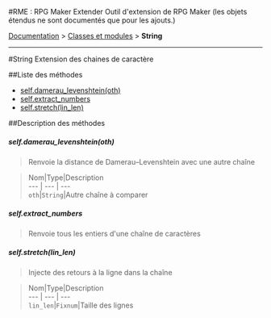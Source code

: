 #RME : RPG Maker Extender
Outil d'extension de RPG Maker (les objets étendus ne sont documentés que pour les ajouts.)

[Documentation](README.md) > [Classes et modules](__class-and-module_list.md) > **String**  
- - -  
#String
Extension des chaines de caractère

##Liste des méthodes
*    [self.damerau_levenshtein(oth)](#selfdamerau_levenshteinoth)
*    [self.extract_numbers](#selfextract_numbers)
*    [self.stretch(lin_len)](#selfstretchlin_len)


##Description des méthodes
##### self.damerau_levenshtein(oth)

> Renvoie la distance de Damerau–Levenshtein avec 
                            une autre chaîne

  
> Nom|Type|Description  
--- | --- | ---  
`oth`|`String`|Autre chaîne à comparer  






##### self.extract_numbers

> Renvoie tous les entiers d'une chaîne de caractères

  
> 





##### self.stretch(lin_len)

> Injecte des retours à la ligne dans la chaîne

  
> Nom|Type|Description  
--- | --- | ---  
`lin_len`|`Fixnum`|Taille des lignes  






